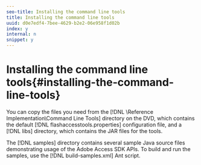 ```yaml
---
seo-title: Installing the command line tools
title: Installing the command line tools
uuid: d0e7edf4-7bee-4629-b2e2-06e958f1d02b
index: y
internal: n
snippet: y
---
```


# Installing the command line tools{#installing-the-command-line-tools}

You can copy the files you need from the [!DNL \Reference Implementation\Command Line Tools] directory on the DVD, which contains the default [!DNL flashaccesstools.properties] configuration file, and a [!DNL libs] directory, which contains the JAR files for the tools.

The [!DNL samples] directory contains several sample Java source files demonstrating usage of the Adobe Access SDK APIs. To build and run the samples, use the [!DNL build-samples.xml] Ant script. 

